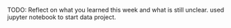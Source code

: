 TODO: Reflect on what you learned this week and what is still unclear.
used jupyter notebook to start data project.